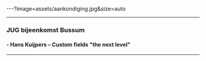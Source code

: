 ---?image=assets/aankondiging.jpg&size=auto

---

### JUG bijeenkomst Bussum
#### - Hans Kuijpers – Custom fields "the next level"

---